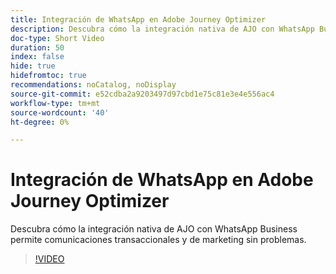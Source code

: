 ```yaml
---
title: Integración de WhatsApp en Adobe Journey Optimizer
description: Descubra cómo la integración nativa de AJO con WhatsApp Business permite comunicaciones transaccionales y de marketing sin problemas.
doc-type: Short Video
duration: 50
index: false
hide: true
hidefromtoc: true
recommendations: noCatalog, noDisplay
source-git-commit: e52cdba2a9203497d97cbd1e75c81e3e4e556ac4
workflow-type: tm+mt
source-wordcount: '40'
ht-degree: 0%

---
```



# Integración de WhatsApp en Adobe Journey Optimizer

Descubra cómo la integración nativa de AJO con WhatsApp Business permite comunicaciones transaccionales y de marketing sin problemas.

<!-- 72_S520_3442520_49_whatsapp-integration-in-adobe-journey-optimizer -->
>[!VIDEO](https://video.tv.adobe.com/v/3460469/?learn=on&enablevpops=true&captions=spa)
